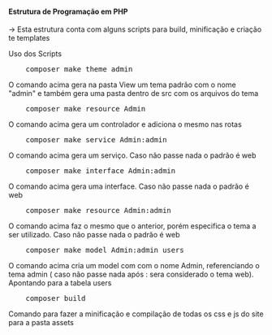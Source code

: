 <h4>Estrutura de Programação em PHP</h4>

-> Esta estrutura conta com alguns scripts para build, minificação e criação te templates

Uso dos Scripts<br>

<pre>
    composer make theme admin
</pre>

O comando acima gera na pasta View um tema padrão com o nome "admin" e também gera uma pasta dentro de src com os arquivos do tema

<pre>
    composer make resource Admin
</pre>

O comando acima gera um controlador e adiciona o mesmo nas rotas

<pre>
    composer make service Admin:admin
</pre>

O comando acima gera um serviço. Caso não passe nada o padrão é web

<pre>
    composer make interface Admin:admin
</pre>

O comando acima gera uma interface. Caso não passe nada o padrão é web

<pre>
    composer make resource Admin:admin
</pre>

O comando acima faz o mesmo que o anterior, porém especifica o tema a ser utilizado. Caso não passe nada o padrão é web

<pre>
    composer make model Admin:admin users
</pre>

O comando acima cria um model com com o nome Admin, referenciando o tema admin ( caso não passe nada após : sera considerado o tema web). Apontando para a tabela users

<pre>
    composer build
</pre>

Comando para fazer a minificação e compilação de todas os css e js do site para a pasta assets
